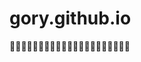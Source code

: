 gory.github.io
==============

:two_men_holding_hands::two_men_holding_hands::two_men_holding_hands::two_men_holding_hands::two_men_holding_hands::two_men_holding_hands::two_men_holding_hands::two_men_holding_hands::two_men_holding_hands::two_men_holding_hands::two_men_holding_hands::two_men_holding_hands::two_men_holding_hands::two_men_holding_hands::two_men_holding_hands::two_men_holding_hands::two_men_holding_hands::two_men_holding_hands::two_men_holding_hands::two_men_holding_hands::two_men_holding_hands:


<!--
     ___            ___            ___            ___
    /\  \          /\  \          /\  \          /\__\
   /::\  \        /::\  \        /::\  \        /:/  /
  /:/\:\  \      /:/\:\  \      /:/\:\  \      /:/__/
 /:/  \:\  \    /:/  \:\  \    /::\ \:\  \    _\:\  \ ___
/:/__/_\:\__\  /:/__/ \:\__\  /:/\:\ \:\__\  /\ \:\  /\__\
\:\  /\ \/__/  \:\  \ /:/  /  \/__|:\/:/  /  \:\ \:\/:/  /
 \:\ \:\__\     \:\  /:/  /       |::_/__/    \:\ \::/  / 
  \:\/:/  /      \:\/:/  /        |:|  |       \:\/:/  /
   \::/  /        \::/  /         |:|  |        \::/  /
    \/__/          \/__/          \/__/          \/__/
-->

